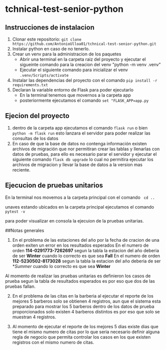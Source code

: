 # tchnical-test-senior-python

## Instrucciones de instalacion

1. Clonar este repositorio:
  ```git clone https://github.com/AntonioUlloa01/tchnical-test-senior-python.git ```
3. Instalar python en caso de no tenerlo.
4. Crear un venv para la administracion de los paquetes
   - Abrir una terminal en la carpeta raiz del proyecto y ejecutar el sigueinte comando para la creacion del venv "python -m venv .venv"
   - Ejecutar el siguiente comando para inicializar el venv
     ```.venv/Scripts/activate```
5. Instalar las dependencias del proyecto con el comando
     ```pip install -r requirements.txt```
6. Declaran la variable entorno de Flask para poder ejecutarlo
   - En la terminal tenemos que movernos a la carpeta app
   - posteriormente ejecutamos el comando
     ```set "FLASK_APP=app.py```
  
## Ejecion del proyecto
1. dentro de la carpeta app ejecutamos el comando
   ```flask run```
   o bien
   ```python -m flask run```
   esto lanzara el servidor para poder realizar las consultas de los datos
3. En caso de que la base de datos no contenga información existen archivos de migración que nor permitiran crear las tablas y llenarlas con datos de pruebas,
   para ello es necesario parar el servidor y ejecutar el siguiente comando
   ```flask db upgrade```
    lo cual no permitira ejecutar los archivos de migracion y llevar la base de datos a la version mas reciente.


## Ejecucion de pruebas unitarios
En la terminal nos movemos a la carpeta principal con el comando
``` cd ..```

unaves estando ubicados en la carpeta principal ejecutamos el comando
```pytest -v```

para poder visualizar en consola la ejecuion de la pruebas unitarias.


##Notas generales
1. En el problema de las estaciones del año por la fecha de cracion de una orden exiten un error en los resultados esperados
  En el numero de orden **114-0291773-7262697** segun la tabla la estacion del año deberia de ser **Winter** cuando lo correcto es que sea **Fall**
  En el numero de orden **112-5230502-8173028** segun la tabla la estacion del año deberia de ser **Summer* cuando lo correcto es que sea **Winter**

  Al momento de realizar las pruebas unitarias es definieron los casos de prueba segun la tabla de resultados esperados es por eso que dos de las pruebas fallan.

2. En el problema de las citas en la barberia al ejecutar el reporte de los mejores 5 barberos solo se obtienen 4 registros, 
  aun que el sistema esta preparado para mostrar los 5 barberos dentro de los datos de prueba proporcionados solo existen 4 barberos distintos es por eso que
  solo se muestran 4 registros.

3. Al momento de ejecutar el reporte de los mejores 5 dias existe dias que tiene el mismo numero de citas por lo que seria necesario definir alguna regla de negocio
   que permita controlar los casos en los que existen registros con el mismo numero de citas.



